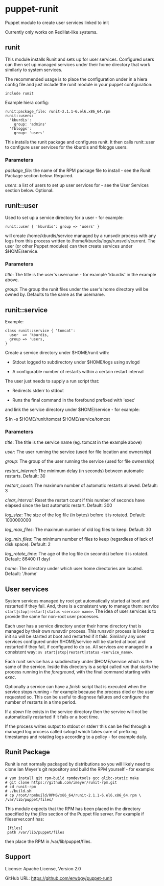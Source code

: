 # puppet-runit

Puppet module to create user services linked to init

Currently only works on RedHat-like systems.

## runit

This module installs Runit and sets up for user services.  Configured users can
then set up managed services under their home directory that work similarly to
system services.

The recommended usage is to place the configuration under in a hiera config
file and just include the runit module in your puppet configuration:

    include runit

Example hiera config:

    runit:package_file: runit-2.1.1-6.el6.x86_64.rpm
    runit::users:
      'kburdis':
        group: 'admins'
      'fbloggs':
        group: 'users'
      
This installs the runit package and configures runit.  It then calls
runit::user to configure user services for the kburdis and fbloggs users.

### Parameters

*package_file*: the name of the RPM package file to install - see the Runit
Package section below. Required.

*users*: a list of users to set up user services for - see the User Services
section below. Optional.

## runit::user

Used to set up a service directory for a user - for example:

    runit::user { 'kburdis': group => 'users' }

will create /home/kburdis/service managed by a runsvdir process with any logs
from this process written to /home/kburdis/logs/runsvdir/current.  The user (or
other Puppet modules) can then create services under $HOME/service.

### Parameters

*title*: The title is the user's username - for example 'kburdis' in the example above.

*group*: The group the runit files under the user's home directory will be
owned by.  Defaults to the same as the username.

## runit::service

Example:

    class runit::service { 'tomcat': 
      user  => 'kburdis,
      group => 'users,
    }

Create a service directory under $HOME/runit with:

* Stdout logged to subdirectory under $HOME/logs using svlogd

* A configurable number of restarts within a certain restart interval

The user just needs to supply a run script that:

* Redirects stderr to stdout

* Runs the final command in the forefound prefixed with 'exec'

and link the service directory under $HOME/service - for example:

  $ ln -s $HOME/runit/tomcat $HOME/service/tomcat

### Parameters

*title*: The title is the service name (eg. tomcat in the example above)

*user*: The user running the service (used for file location and ownership)

*group*: The group of the user running the service (used for file ownership)

*restart_interval*: The minimum delay (in seconds) between automatic restarts.
Default: 30

*restart_count*: The maximum number of automatic restarts allowed. Default: 3

*clear_interval*: Reset the restart count if this number of seconds have
elapsed since the last automatic restart.  Default: 300

*log_size*: The size of the log file (in bytes) before it is rotated. Default:
1000000000

*log_max_files*: The maximum number of old log files to keep. Default: 30

*log_min_files*: The minimum number of files to keep (regardless of lack of
disk space). Default: 2

*log_rotate_time*: The age of the log file (in seconds) before it is rotated.
Default: 86400 (1 day)

*home*: The directory under which user home directories are located. Default: '/home'

## User services

System services managed by root get automatically started at boot and restarted
if they fail. And, there is a consistent way to manage them: service
`start|stop|restart|status <service name>`.  The idea of user services is to
provide the same for non-root user processes.

Each user has a service directory under their home directory that is managed by
their own runsvdir process.  This runsvdir process is linked to init so will be
started at boot and restarted if it fails.  Similarly any user services
configured under $HOME/service will be started at boot and restarted if they
fail, if configured to do so.  All services are managed in a consistent way:
`sv start|stop|restart|status <service_name>`.

Each runit service has a subdirectory under $HOME/service which is the same of
the service.  Inside this directory is a script called *run* that starts the
process running in the _foreground_, with the final command starting with
*exec*.

Optionally a service can have a *finish* script that is executed when the
service stops running - for example because the process died or the user
requested so.  This can be useful to diagnose failures and configure the number
of restarts in a time period.

If a _down_ file exists in the service directory then the service will not be
automatically restarted if it fails or a boot time.

If the process writes output to stdout or stderr this can be fed through a
managed log process called svlogd which takes care of prefixing timestamps and
rotating logs according to a policy - for example daily.

## Runit Package

Runit is not normally packaged by distributions so you will likely need to
clone Ian Meyer's git repository and build the RPM yourself - for example:

    # yum install git rpm-build rpmdevtools gcc glibc-static make
    # git clone https://github.com/imeyer/runit-rpm.git
    # cd runit-rpm
    # ./build.sh
    # cp /root/rpmbuild/RPMS/x86_64/runit-2.1.1-6.el6.x86_64.rpm \
    /var/lib/puppet/files/

This module expects that the RPM has been placed in the directory specified by
the _files_ section of the Puppet file server.  For example if fileserver.conf
has:

     [files]
     path /var/lib/puppet/files

then place the RPM in /var/lib/puppet/files.  

## Support

License: Apache License, Version 2.0

GitHub URL: https://github.com/erwbgy/puppet-runit
